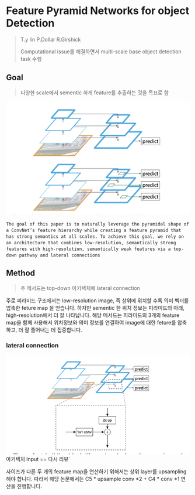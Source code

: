 # Feature Pyramid Networks for object Detection
> T.y lin P.Dollar R.Girshick 
> 
>Computational issue를 해결하면서 multi-scale base object detection task 수행
> 

## Goal
> 다양한 scale에서 sementic 하게 feature를 추출하는 것을 목표로 함

![fpn_arc](../rep_img/0.fpn.pyramid.png)

`The goal of this paper is to naturally leverage the pyramidal shape of a ConvNet’s feature hierarchy while creating a feature pyramid that has strong semantics at all
scales. To achieve this goal, we rely on an architecture that
combines low-resolution, semantically strong features with
high-resolution, semantically weak features via a top-down
pathway and lateral connections` 

## Method

> 주 메서드는 top-down 아키텍처에 lateral connection

주로 피라미드 구조에서는 low-resolution image, 즉 상위에 위치할 수록 의미 벡터를 압축한 feture map 을 얻습니다. 
하지만 sementic 한 위치 정보는 피라미드의 아래, high-resolution에서 더 잘 나타납니다.
해당 메서드는 피라미드의 3개의 feature map을 함께 사용해서  위치정보와 의미 정보를 연결하여 image에 대한 feture를 압축하고, 더 잘 풀어내는 데 집중합니다.


### lateral connection

![fpn_lateral](../rep_img/0.fpn.lateral_cont.png)
아키텍처 Input == 다시 리뷰`

사이즈가 다른 두 개의 feature map을 연산하기 위해서는 상위 layer를 upsampling해야 합니다.
따라서 해당 논문에서는 C5 * upsample conv *2 + C4 * conv *1 연산을 진행합니다. 


